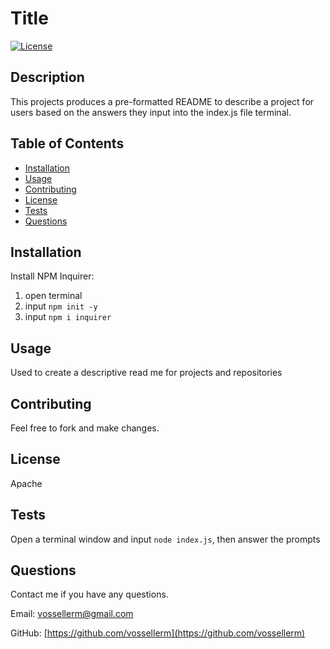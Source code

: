 # Title

[![License](https://img.shields.io/badge/License-Apache_2.0-blue.svg)](https://opensource.org/licenses/Apache-2.0)

## Description

This projects produces a pre-formatted README to describe a project for users based on the answers they input into the index.js file terminal.

## Table of Contents

- [Installation](#installation)
- [Usage](#usage)
- [Contributing](#contributing)
- [License](#license)
- [Tests](#tests)
- [Questions](#questions)

## Installation

Install NPM Inquirer:

1. open terminal
1. input <code>npm init -y</code>
1. input <code>npm i inquirer</code>

## Usage

Used to create a descriptive read me for projects and repositories

## Contributing

Feel free to fork and make changes.

## License

Apache

## Tests

Open a terminal window and input <code>node index.js</code>, then answer the prompts

## Questions

Contact me if you have any questions.

Email: [vossellerm@gmail.com](mailto:vossellerm@gmail.com)

GitHub: [https://github.com/vossellerm](https://github.com/vossellerm)
